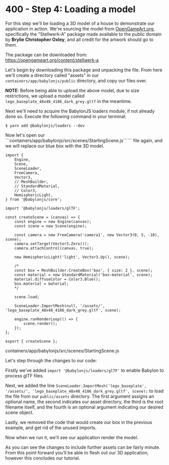 # 400 - Step 4: Loading a model

For this step we'll be loading a 3D model of a house to demonstrate our application in action. We're sourcing the model from [OpenGameArt.org](http://opengameart.org/), specifically the "Stellwerk-A" package made available to the public domain by **Brylie Christopher Oxley**, and all credit for the artwork should go to them.

The package can be downloaded from: https://opengameart.org/content/stellwerk-a

Let's begin by downloading this package and unpacking the file. From here we'll create a directory called "assets" in our ```containers/app/babylonjs/public``` directory, and copy our files over.

**NOTE**: Before being able to upload the above model, due to size restrictions, we upload a model called ```lego_baseplate_48x48_4186_dark_grey.gltf``` in the meantime.

Next we'll need to acquire the BabylonJS loaders module, if not already done so. Execute the following command in your terminal:

```
$ yarn add @babylonjs/loaders --dev
```

Now let's open our ```containers/app/babylonjs/src/scenes/StartingScene.js`````` file again, and we will replace our blue box with the 3D model.


```
import {
    Engine,
    Scene,
    SceneLoader,
    FreeCamera,
    Vector3,
    // MeshBuilder,
    // StandardMaterial,
    // Color3,
    HemisphericLight,
} from '@babylonjs/core';

import '@babylonjs/loaders/glTF';

const createScene = (canvas) => {
    const engine = new Engine(canvas);
    const scene = new Scene(engine);

    const camera = new FreeCamera('camera1', new Vector3(0, 5, -10), scene);
    camera.setTarget(Vector3.Zero());
    camera.attachControl(canvas, true);

    new HemisphericLight('light', Vector3.Up(), scene);

    /*
    const box = MeshBuilder.CreateBox('box', { size: 2 }, scene);
    const material = new StandardMaterial('box-material', scene);
    material.diffuseColor = Color3.Blue();
    box.material = material;
    */

    scene.load;

    SceneLoader.ImportMesh(null, '/assets/', 'lego_baseplate_48x48_4186_dark_grey.gltf', scene);

    engine.runRenderLoop(() => {
        scene.render();
    });
};

export { createScene };  
```
containers/app/babylonjs/src/scenes/StartingScene.js

Let's step through the changes to our code:

Firstly we've added ```import '@babylonjs/loaders/glTF'``` to enable Babylon to process glTF files.

Next, we added the line ```SceneLoader.ImportMesh('lego_baseplate', '/assets/', 'lego_baseplate_48x48_4186_dark_grey.gltf', scene);``` to load the file from our ```public/assets``` directory. The first argument assigns an optional name, the second indicates our asset directory, the third is the root filename itself, and the fourth is an optional argument indicating our desired scene object.

Lastly, we removed the code that would create our box in the previous example, and get rid of the unused imports.

Now when we run it, we'll see our application render the model.

As you can see the changes to include further assets can be fairly minute. From this point forward you'll be able to flesh out our 3D application, however this concludes our tutorial.